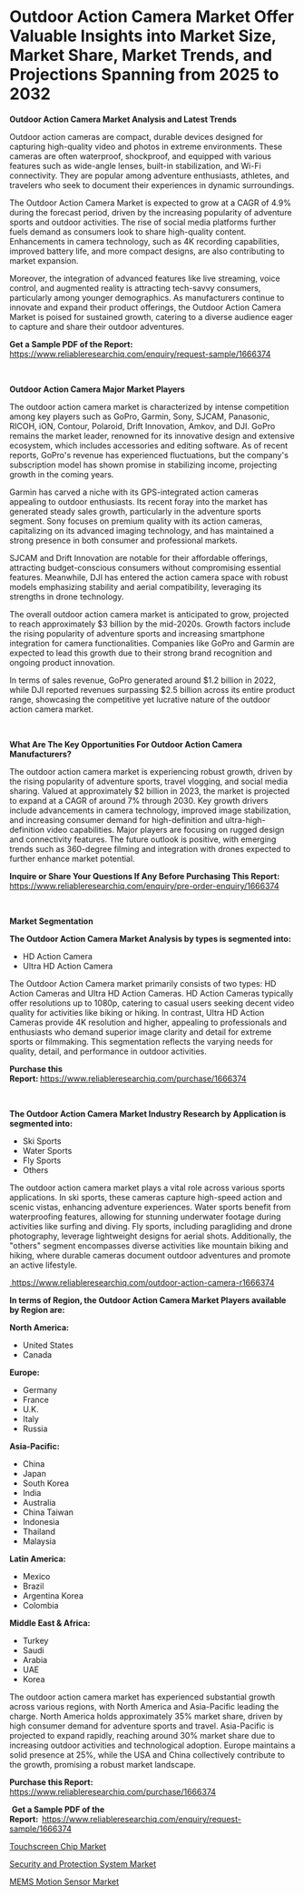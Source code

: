 <p><h1>Outdoor Action Camera Market Offer Valuable Insights into Market Size, Market Share, Market Trends, and Projections Spanning from 2025 to 2032</h1></p><p><strong>Outdoor Action Camera Market Analysis and Latest Trends</strong></p>
<p><p>Outdoor action cameras are compact, durable devices designed for capturing high-quality video and photos in extreme environments. These cameras are often waterproof, shockproof, and equipped with various features such as wide-angle lenses, built-in stabilization, and Wi-Fi connectivity. They are popular among adventure enthusiasts, athletes, and travelers who seek to document their experiences in dynamic surroundings.</p><p>The Outdoor Action Camera Market is expected to grow at a CAGR of 4.9% during the forecast period, driven by the increasing popularity of adventure sports and outdoor activities. The rise of social media platforms further fuels demand as consumers look to share high-quality content. Enhancements in camera technology, such as 4K recording capabilities, improved battery life, and more compact designs, are also contributing to market expansion. </p><p>Moreover, the integration of advanced features like live streaming, voice control, and augmented reality is attracting tech-savvy consumers, particularly among younger demographics. As manufacturers continue to innovate and expand their product offerings, the Outdoor Action Camera Market is poised for sustained growth, catering to a diverse audience eager to capture and share their outdoor adventures.</p></p>
<p><strong>Get a Sample PDF of the Report:&nbsp;</strong> <a href="https://www.reliableresearchiq.com/enquiry/request-sample/1666374?utm_campaign=1842&utm_medium=2&utm_source=Github&utm_content=ia&utm_term=12022025&utm_id=outdoor-action-camera">https://www.reliableresearchiq.com/enquiry/request-sample/1666374</a></p>
<p>&nbsp;</p>
<p><strong>Outdoor Action Camera Major Market Players</strong></p>
<p><p>The outdoor action camera market is characterized by intense competition among key players such as GoPro, Garmin, Sony, SJCAM, Panasonic, RICOH, iON, Contour, Polaroid, Drift Innovation, Amkov, and DJI. GoPro remains the market leader, renowned for its innovative design and extensive ecosystem, which includes accessories and editing software. As of recent reports, GoPro's revenue has experienced fluctuations, but the company's subscription model has shown promise in stabilizing income, projecting growth in the coming years.</p><p>Garmin has carved a niche with its GPS-integrated action cameras appealing to outdoor enthusiasts. Its recent foray into the market has generated steady sales growth, particularly in the adventure sports segment. Sony focuses on premium quality with its action cameras, capitalizing on its advanced imaging technology, and has maintained a strong presence in both consumer and professional markets.</p><p>SJCAM and Drift Innovation are notable for their affordable offerings, attracting budget-conscious consumers without compromising essential features. Meanwhile, DJI has entered the action camera space with robust models emphasizing stability and aerial compatibility, leveraging its strengths in drone technology.</p><p>The overall outdoor action camera market is anticipated to grow, projected to reach approximately $3 billion by the mid-2020s. Growth factors include the rising popularity of adventure sports and increasing smartphone integration for camera functionalities. Companies like GoPro and Garmin are expected to lead this growth due to their strong brand recognition and ongoing product innovation.</p><p>In terms of sales revenue, GoPro generated around $1.2 billion in 2022, while DJI reported revenues surpassing $2.5 billion across its entire product range, showcasing the competitive yet lucrative nature of the outdoor action camera market.</p></p>
<p>&nbsp;</p>
<p><strong>What Are The Key Opportunities For Outdoor Action Camera Manufacturers?</strong></p>
<p><p>The outdoor action camera market is experiencing robust growth, driven by the rising popularity of adventure sports, travel vlogging, and social media sharing. Valued at approximately $2 billion in 2023, the market is projected to expand at a CAGR of around 7% through 2030. Key growth drivers include advancements in camera technology, improved image stabilization, and increasing consumer demand for high-definition and ultra-high-definition video capabilities. Major players are focusing on rugged design and connectivity features. The future outlook is positive, with emerging trends such as 360-degree filming and integration with drones expected to further enhance market potential.</p></p>
<p><strong>Inquire or Share Your Questions If Any Before Purchasing This Report:</strong> <a href="https://www.reliableresearchiq.com/enquiry/pre-order-enquiry/1666374?utm_campaign=1842&utm_medium=2&utm_source=Github&utm_content=ia&utm_term=12022025&utm_id=outdoor-action-camera">https://www.reliableresearchiq.com/enquiry/pre-order-enquiry/1666374</a></p>
<p>&nbsp;</p>
<p><strong>Market Segmentation</strong></p>
<p><strong>The Outdoor Action Camera Market Analysis by types is segmented into:</strong></p>
<p><ul><li>HD Action Camera</li><li>Ultra HD Action Camera</li></ul></p>
<p><p>The Outdoor Action Camera market primarily consists of two types: HD Action Cameras and Ultra HD Action Cameras. HD Action Cameras typically offer resolutions up to 1080p, catering to casual users seeking decent video quality for activities like biking or hiking. In contrast, Ultra HD Action Cameras provide 4K resolution and higher, appealing to professionals and enthusiasts who demand superior image clarity and detail for extreme sports or filmmaking. This segmentation reflects the varying needs for quality, detail, and performance in outdoor activities.</p></p>
<p><strong>Purchase this Report:&nbsp;</strong><a href="https://www.reliableresearchiq.com/purchase/1666374?utm_campaign=1842&utm_medium=2&utm_source=Github&utm_content=ia&utm_term=12022025&utm_id=outdoor-action-camera">https://www.reliableresearchiq.com/purchase/1666374</a></p>
<p>&nbsp;</p>
<p><strong>The Outdoor Action Camera Market Industry Research by Application is segmented into:</strong></p>
<p><ul><li>Ski Sports</li><li>Water Sports</li><li>Fly Sports</li><li>Others</li></ul></p>
<p><p>The outdoor action camera market plays a vital role across various sports applications. In ski sports, these cameras capture high-speed action and scenic vistas, enhancing adventure experiences. Water sports benefit from waterproofing features, allowing for stunning underwater footage during activities like surfing and diving. Fly sports, including paragliding and drone photography, leverage lightweight designs for aerial shots. Additionally, the "others" segment encompasses diverse activities like mountain biking and hiking, where durable cameras document outdoor adventures and promote an active lifestyle.</p></p>
<p><a href="https://www.reliableresearchiq.com/outdoor-action-camera-r1666374?utm_campaign=1842&utm_medium=2&utm_source=Github&utm_content=ia&utm_term=12022025&utm_id=outdoor-action-camera">&nbsp;https://www.reliableresearchiq.com/outdoor-action-camera-r1666374</a></p>
<p><strong>In terms of Region, the Outdoor Action Camera Market Players available by Region are:</strong></p>
<p>
    <p> <strong> North America: </strong>
        <ul>
            <li>United States</li>
            <li>Canada</li>
        </ul>
        </p> 
    <p> <strong> Europe: </strong>
        <ul>
            <li>Germany</li>
            <li>France</li>
            <li>U.K.</li>
            <li>Italy</li>
            <li>Russia</li>
        </ul>
        </p> 
    <p> <strong> Asia-Pacific: </strong>
        <ul>
            <li>China</li>
            <li>Japan</li>
            <li>South Korea</li>
            <li>India</li>
            <li>Australia</li>
            <li>China Taiwan</li>
            <li>Indonesia</li>
            <li>Thailand</li>
            <li>Malaysia</li>
        </ul>
        </p> 
    <p> <strong> Latin America: </strong>
        <ul>
            <li>Mexico</li>
            <li>Brazil</li>
            <li>Argentina Korea</li>
            <li>Colombia</li>
        </ul>
        </p> 
    <p> <strong> Middle East & Africa: </strong>
        <ul>
            <li>Turkey</li>
            <li>Saudi</li>
            <li>Arabia</li>
            <li>UAE</li>
            <li>Korea</li>
        </ul>
    </p>
    </p>
<p><p>The outdoor action camera market has experienced substantial growth across various regions, with North America and Asia-Pacific leading the charge. North America holds approximately 35% market share, driven by high consumer demand for adventure sports and travel. Asia-Pacific is projected to expand rapidly, reaching around 30% market share due to increasing outdoor activities and technological adoption. Europe maintains a solid presence at 25%, while the USA and China collectively contribute to the growth, promising a robust market landscape.</p></p>
<p><strong>Purchase this Report: </strong><a href="https://www.reliableresearchiq.com/purchase/1666374?utm_campaign=1842&utm_medium=2&utm_source=Github&utm_content=ia&utm_term=12022025&utm_id=outdoor-action-camera">https://www.reliableresearchiq.com/purchase/1666374</a></p>
<p>&nbsp;<strong>Get a Sample PDF of the Report:&nbsp;&nbsp;</strong><a href="https://www.reliableresearchiq.com/enquiry/request-sample/1666374?utm_campaign=1842&utm_medium=2&utm_source=Github&utm_content=ia&utm_term=12022025&utm_id=outdoor-action-camera">https://www.reliableresearchiq.com/enquiry/request-sample/1666374</a></p>
<p><strong></strong></p>
<p><p><a href="https://github.com/kolffmaris58/Market-Research-Report-List-1/blob/main/touchscreen-chip-market.md?utm_campaign=1842&utm_medium=2&utm_source=Github&utm_content=ia&utm_term=12022025&utm_id=outdoor-action-camera">Touchscreen Chip Market</a></p><p><a href="https://github.com/kryshaprilbb/Market-Research-Report-List-1/blob/main/security-and-protection-system-market.md?utm_campaign=1842&utm_medium=2&utm_source=Github&utm_content=ia&utm_term=12022025&utm_id=outdoor-action-camera">Security and Protection System Market</a></p><p><a href="https://github.com/nicoletavirag/Market-Research-Report-List-5/blob/main/mems-motion-sensor-market.md?utm_campaign=1842&utm_medium=2&utm_source=Github&utm_content=ia&utm_term=12022025&utm_id=outdoor-action-camera">MEMS Motion Sensor Market</a></p></p>